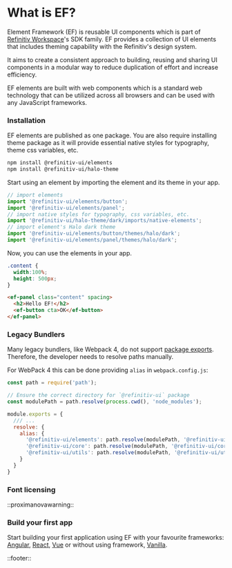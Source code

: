 <!--
type: page
title: Element Framework v5
description: Welcome to Element Framework
location: ./start/installation
layout: default
-->

# What is EF?

Element Framework (EF) is reusable UI components which is part of [Refinitiv Workspace](https://www.refinitiv.com/en/products/refinitiv-workspace)'s SDK family. EF provides a collection of UI elements that includes theming capability with the Refinitiv's design system.

It aims to create a consistent approach to building, reusing and sharing UI components in a modular way to reduce duplication of effort and increase efficiency.

EF elements are built with web components which is a standard web technology that can be utilized across all browsers and can be used with any JavaScript frameworks.

### Installation
EF elements are published as one package. You are also require installing theme package as it will provide essential native styles for typography, theme css variables, etc.

```bash
npm install @refinitiv-ui/elements
npm install @refinitiv-ui/halo-theme
```

Start using an element by importing the element and its theme in your app.

```javascript
// import elements
import '@refinitiv-ui/elements/button';
import '@refinitiv-ui/elements/panel';
// import native styles for typography, css variables, etc.
import '@refinitiv-ui/halo-theme/dark/imports/native-elements';
// import element's Halo dark theme
import '@refinitiv-ui/elements/button/themes/halo/dark';
import '@refinitiv-ui/elements/panel/themes/halo/dark';
```

Now, you can use the elements in your app.

```css
.content {
  width:100%;
  height: 500px;
}
```

```html
<ef-panel class="content" spacing>
  <h2>Hello EF!</h2>
  <ef-button cta>OK</ef-button>
</ef-panel>
```

### Legacy Bundlers
Many legacy bundlers, like Webpack 4, do not support [package exports](https://webpack.js.org/guides/package-exports/). Therefore, the developer needs to resolve paths manually.

For WebPack 4 this can be done providing `alias` in `webpack.config.js`:

```javascript
const path = require('path');

// Ensure the correct directory for `@refinitiv-ui` package
const modulePath = path.resolve(process.cwd(), 'node_modules');

module.exports = {
  /// ...
  resolve: {
    alias: {
      '@refinitiv-ui/elements': path.resolve(modulePath, '@refinitiv-ui/elements/lib'),
      '@refinitiv-ui/core': path.resolve(modulePath, '@refinitiv-ui/core/lib'),
      '@refinitiv-ui/utils': path.resolve(modulePath, '@refinitiv-ui/utils/lib')
    }
  }
}
```

### Font licensing
::proximanovawarning::

### Build your first app
Start building your first application using EF with your favourite frameworks: [Angular](/integrations/angular), [React](/integrations/react), [Vue](/integrations/vue) or without using framework, [Vanilla](/integrations/javascript).


::footer::
